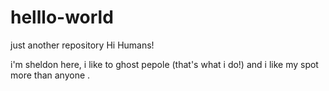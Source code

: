 # helllo-world
just another repository
Hi Humans!

i'm sheldon here, i like to ghost pepole (that's what i do!)
and i like my spot more than anyone .
